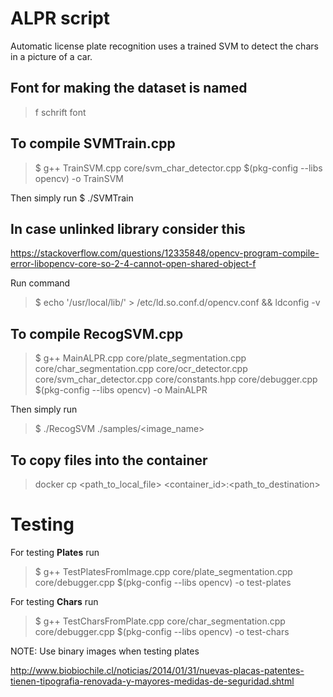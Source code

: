 # ALPR script

Automatic license plate recognition uses a trained SVM to detect the chars in
a picture of a car.

## Font for making the dataset is named

> f schrift font

## To compile SVMTrain.cpp
> $ g++ TrainSVM.cpp core/svm_char_detector.cpp $(pkg-config --libs opencv) -o TrainSVM

Then simply run
$ ./SVMTrain

## In case unlinked library consider this
https://stackoverflow.com/questions/12335848/opencv-program-compile-error-libopencv-core-so-2-4-cannot-open-shared-object-f

Run command
> $ echo '/usr/local/lib/' > /etc/ld.so.conf.d/opencv.conf && ldconfig -v


## To compile RecogSVM.cpp
> $ g++ MainALPR.cpp core/plate_segmentation.cpp core/char_segmentation.cpp core/ocr_detector.cpp core/svm_char_detector.cpp core/constants.hpp core/debugger.cpp $(pkg-config --libs opencv) -o MainALPR

Then simply run
> $ ./RecogSVM ./samples/<image_name>


## To copy files into the container
> docker cp <path_to_local_file> <container_id>:<path_to_destination>

# Testing
For testing **Plates** run

> $ g++ TestPlatesFromImage.cpp core/plate_segmentation.cpp core/debugger.cpp $(pkg-config --libs opencv) -o test-plates

For testing **Chars** run

> $ g++ TestCharsFromPlate.cpp core/char_segmentation.cpp core/debugger.cpp $(pkg-config --libs opencv) -o test-chars

NOTE: Use binary images when testing plates


http://www.biobiochile.cl/noticias/2014/01/31/nuevas-placas-patentes-tienen-tipografia-renovada-y-mayores-medidas-de-seguridad.shtml
